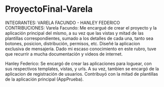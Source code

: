 # ProyectoFinal-Varela
INTEGRANTES: VARELA FACUNDO - HANLEY FEDERICO CONTRIBUCIONES:
Varela Facundo: Me encargué de crear el proyecto y la aplicación principal del mísmo, a su vez que las vistas y mitad de las plantillas correspondientes, 
sumado a los detalles de cada una, tanto sea botones, posicion, distribución, permisos, etc. 
Diseñé la aplicacion exclusiva de mensajería. Dado mi escaso conocimiento en este rubro, tuve que recurrir a mucha documentación y videos de internet.

Hanley Federico: Se encargó de crear las aplicaciones para loguear, con sus respectivos templates, vistas, y urls. 
A su vez, tambien se encargó de la aplicacion de registración de usuarios. Contribuyó con la mitad de plantillas de la aplicación principal (AppPrueba).
